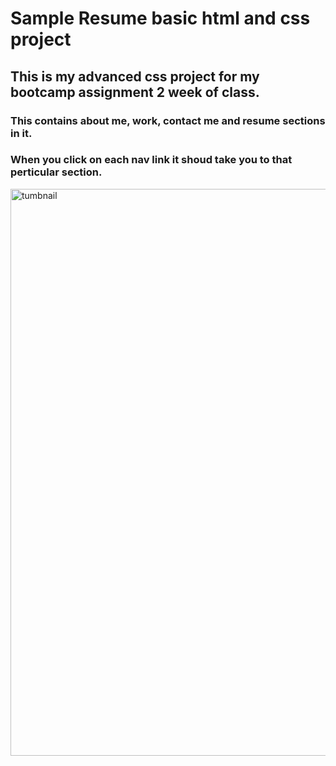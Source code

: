 # Sample Resume basic html and css project

## This is my advanced css project for my bootcamp assignment 2 week of class.

### This contains about me, work, contact me and resume sections in it.

### When you click on each nav link it shoud take you to that perticular section. 

<img width="907" alt="tumbnail" src="https://user-images.githubusercontent.com/26659001/141302009-446a6070-00fb-4c2d-ac0c-46dd746b65dd.png">
